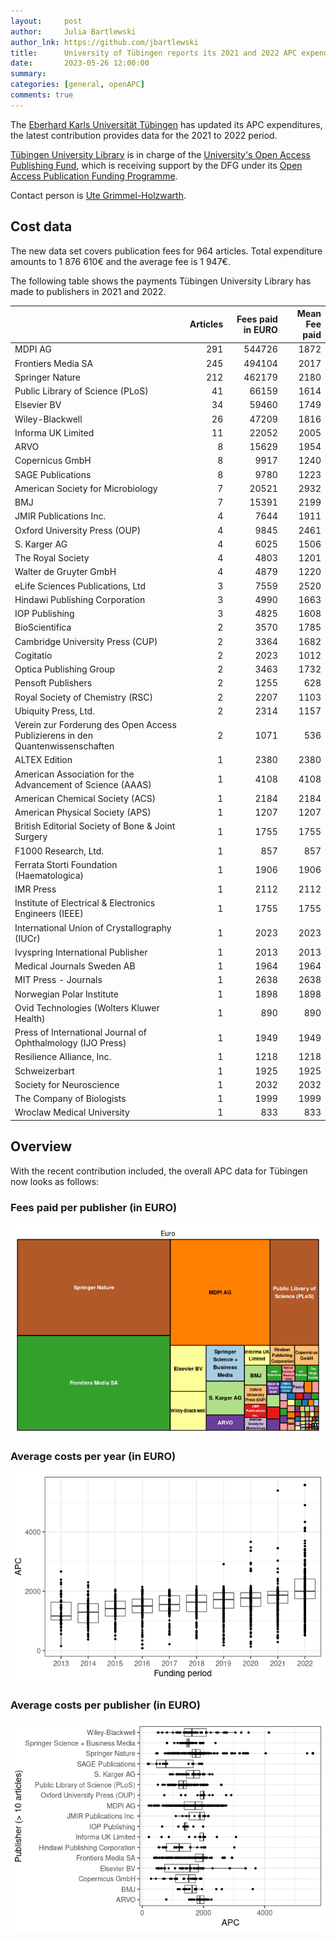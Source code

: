 ```yaml
---
layout:     post
author:     Julia Bartlewski
author_lnk: https://github.com/jbartlewski
title:      University of Tübingen reports its 2021 and 2022 APC expenditures
date:       2023-05-26 12:00:00
summary:    
categories: [general, openAPC]
comments: true
---
```





The [Eberhard Karls Universität Tübingen](https://uni-tuebingen.de/en/) has updated its APC expenditures, the latest contribution provides data for the 2021 to 2022 period.

[Tübingen University Library](https://uni-tuebingen.de/en/facilities/university-library/) is in charge of the [University's Open Access Publishing Fund](https://uni-tuebingen.de/en/facilities/university-library/publishing-research/publishing/open-access-publication-fund/), which is receiving support by the DFG under its [Open Access Publication Funding Programme](https://www.dfg.de/en/research_funding/programmes/infrastructure/lis/open_access/infrastructure_funding/).

Contact person is [Ute Grimmel-Holzwarth](mailto:openaccess@ub.uni-tuebingen.de).

## Cost data



The new data set covers publication fees for 964 articles. Total expenditure amounts to 1 876 610€ and the average fee is 1 947€.

The following table shows the payments Tübingen University Library has made to publishers in 2021 and 2022.


|                                                                               | Articles| Fees paid in EURO| Mean Fee paid|
|:------------------------------------------------------------------------------|--------:|-----------------:|-------------:|
|MDPI AG                                                                        |      291|            544726|          1872|
|Frontiers Media SA                                                             |      245|            494104|          2017|
|Springer Nature                                                                |      212|            462179|          2180|
|Public Library of Science (PLoS)                                               |       41|             66159|          1614|
|Elsevier BV                                                                    |       34|             59460|          1749|
|Wiley-Blackwell                                                                |       26|             47209|          1816|
|Informa UK Limited                                                             |       11|             22052|          2005|
|ARVO                                                                           |        8|             15629|          1954|
|Copernicus GmbH                                                                |        8|              9917|          1240|
|SAGE Publications                                                              |        8|              9780|          1223|
|American Society for Microbiology                                              |        7|             20521|          2932|
|BMJ                                                                            |        7|             15391|          2199|
|JMIR Publications Inc.                                                         |        4|              7644|          1911|
|Oxford University Press (OUP)                                                  |        4|              9845|          2461|
|S. Karger AG                                                                   |        4|              6025|          1506|
|The Royal Society                                                              |        4|              4803|          1201|
|Walter de Gruyter GmbH                                                         |        4|              4879|          1220|
|eLife Sciences Publications, Ltd                                               |        3|              7559|          2520|
|Hindawi Publishing Corporation                                                 |        3|              4990|          1663|
|IOP Publishing                                                                 |        3|              4825|          1608|
|BioScientifica                                                                 |        2|              3570|          1785|
|Cambridge University Press (CUP)                                               |        2|              3364|          1682|
|Cogitatio                                                                      |        2|              2023|          1012|
|Optica Publishing Group                                                        |        2|              3463|          1732|
|Pensoft Publishers                                                             |        2|              1255|           628|
|Royal Society of Chemistry (RSC)                                               |        2|              2207|          1103|
|Ubiquity Press, Ltd.                                                           |        2|              2314|          1157|
|Verein zur Forderung des Open Access Publizierens in den Quantenwissenschaften |        2|              1071|           536|
|ALTEX Edition                                                                  |        1|              2380|          2380|
|American Association for the Advancement of Science (AAAS)                     |        1|              4108|          4108|
|American Chemical Society (ACS)                                                |        1|              2184|          2184|
|American Physical Society (APS)                                                |        1|              1207|          1207|
|British Editorial Society of Bone & Joint Surgery                              |        1|              1755|          1755|
|F1000 Research, Ltd.                                                           |        1|               857|           857|
|Ferrata Storti Foundation (Haematologica)                                      |        1|              1906|          1906|
|IMR Press                                                                      |        1|              2112|          2112|
|Institute of Electrical & Electronics Engineers (IEEE)                         |        1|              1755|          1755|
|International Union of Crystallography (IUCr)                                  |        1|              2023|          2023|
|Ivyspring International Publisher                                              |        1|              2013|          2013|
|Medical Journals Sweden AB                                                     |        1|              1964|          1964|
|MIT Press - Journals                                                           |        1|              2638|          2638|
|Norwegian Polar Institute                                                      |        1|              1898|          1898|
|Ovid Technologies (Wolters Kluwer Health)                                      |        1|               890|           890|
|Press of International Journal of Ophthalmology (IJO Press)                    |        1|              1949|          1949|
|Resilience Alliance, Inc.                                                      |        1|              1218|          1218|
|Schweizerbart                                                                  |        1|              1925|          1925|
|Society for Neuroscience                                                       |        1|              2032|          2032|
|The Company of Biologists                                                      |        1|              1999|          1999|
|Wroclaw Medical University                                                     |        1|               833|           833|

## Overview

With the recent contribution included, the overall APC data for Tübingen now looks as follows:

### Fees paid per publisher (in EURO)

![plot of chunk tree_tuebingen_2023_05_26_full](/figure/tree_tuebingen_2023_05_26_full-1.png)

###  Average costs per year (in EURO)

![plot of chunk box_tuebingen_2023_05_26_year_full](/figure/box_tuebingen_2023_05_26_year_full-1.png)

###  Average costs per publisher (in EURO)

![plot of chunk box_tuebingen_2023_05_26_publisher_full](/figure/box_tuebingen_2023_05_26_publisher_full-1.png)
